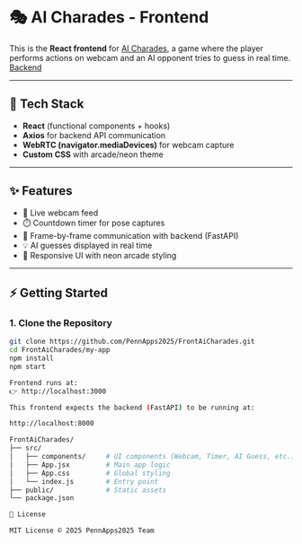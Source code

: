# 🎭 AI Charades - Frontend

This is the **React frontend** for [AI Charades](#), a game where the player performs actions on webcam and an AI opponent tries to guess in real time. [Backend](https://github.com/PennApps2025/BackAiCharades)

---

## 🚀 Tech Stack
- **React** (functional components + hooks)
- **Axios** for backend API communication
- **WebRTC (navigator.mediaDevices)** for webcam capture
- **Custom CSS** with arcade/neon theme

---

## ✨ Features
- 🎥 Live webcam feed
- ⏱️ Countdown timer for pose captures
- 📡 Frame-by-frame communication with backend (FastAPI)
- 💡 AI guesses displayed in real time
- 🎨 Responsive UI with neon arcade styling

---

## ⚡ Getting Started

### 1. Clone the Repository
```bash
git clone https://github.com/PennApps2025/FrontAiCharades.git
cd FrontAiCharades/my-app
npm install
npm start

Frontend runs at:
👉 http://localhost:3000

This frontend expects the backend (FastAPI) to be running at:

http://localhost:8000

FrontAiCharades/
├── src/
│   ├── components/     # UI components (Webcam, Timer, AI Guess, etc.)
│   ├── App.jsx         # Main app logic
│   ├── App.css         # Global styling
│   └── index.js        # Entry point
├── public/             # Static assets
└── package.json

📜 License

MIT License © 2025 PennApps2025 Team
